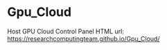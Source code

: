 # Gpu_Cloud
Host GPU Cloud Control Panel HTML
url: https://researchcomputingteam.github.io/Gpu_Cloud/

